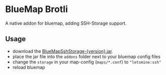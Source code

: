 # BlueMap Brotli
A native addon for bluemap, adding SSH-Storage support.

## Usage
- download the [BlueMapSshStorage-{version}.jar](./releases).
- place the jar file into the `addons` folder next to your bluemap config files
- change the `storage` in your map-config (`maps/*.conf`) to `"letsmine:ssh"`
- reload bluemap
